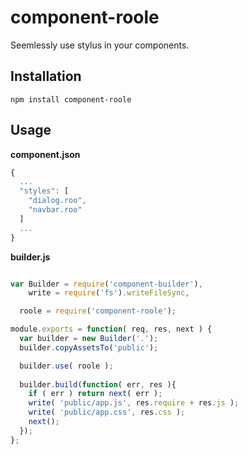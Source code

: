 # component-roole

Seemlessly use stylus in your components.

## Installation
```
npm install component-roole
```

## Usage

**component.json**
```javascript
{
  ...
  "styles": [
    "dialog.roo",
    "navbar.roo"
  ]
  ...
}
```

**builder.js**
```javascript

var Builder = require('component-builder'),
    write = require('fs').writeFileSync,

  roole = require('component-roole');

module.exports = function( req, res, next ) {
  var builder = new Builder('.');
  builder.copyAssetsTo('public');

  builder.use( roole );
  
  builder.build(function( err, res ){
    if ( err ) return next( err );
    write( 'public/app.js', res.require + res.js );
    write( 'public/app.css', res.css );
    next();
  });
};
```
